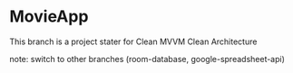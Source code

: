 # MovieApp

This branch is a project stater for Clean MVVM Clean Architecture

note: switch to other branches (room-database, google-spreadsheet-api)
